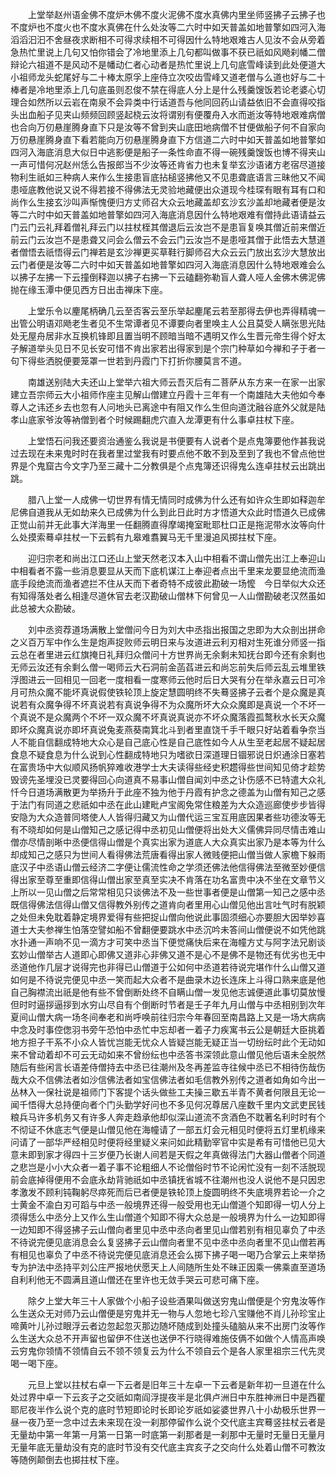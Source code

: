 <!-- { "loadSidebar": true } -->
　　上堂举赵州语金佛不度炉木佛不度火泥佛不度水真佛内里坐师竖拂子云拂子也不度炉也不度火也不度水真佛在什么处汝等二六时中如天普盖如地普擎如四河入海滔滔汩汩不舍昼夜求断相不可得求续相不可得因什么特地艰难古人见汝不会从旁着急热忙里说上几句又怕你错会了冷地里添上几句都叫做事不获已祇如风飏刹幡二僧辩论六祖道不是风动不是幡动仁者心动者是热忙里说上几句底雪峰读到此处便道大小祖师龙头蛇尾好与二十棒太原孚上座侍立次咬齿雪峰又道老僧与么道也好与二十棒者是冷地里添上几句底虽则忍俊不禁在得底人分上是什么残羹馊饭若论老婆心切理合如然所以云岩在南泉不会异类中行话道吾与他同回药山请益依旧不会直得咬指头出血船子见夹山频频回顾竖起桡云汝将谓别有便覆舟入水而逝汝等特地艰难病僧也合向万仞悬崖腾身直下只是汝等不曾到夹山底田地病僧不甘便做船子何不自家向万仞悬崖腾身直下看若能向万仞悬崖腾身直下方信道二六时中如天普盖如地普擎如四河入海底消息大似日中逃影便是船子一条性命直不得一碗残羹馊饭也博不得夹山一声可惜何况赵州恁么告报郎当不少汝等还肯省力也未复举玄沙语诸方老宿尽道接物利生祇如三种病人来作么生接患盲底拈槌竖拂他又不见患聋底语言三昧他又不闻患哑底教他说又说不得若接不得佛法无灵验地藏便出众道现今桂琛有眼有耳有口和尚作么生接玄沙叫声惭愧便归方丈师召大众云地藏盖却玄沙玄沙盖却地藏者便是汝等二六时中如天普盖如地普擎如四河入海底消息因什么特地艰难有僧持此语请益云门云门云礼拜着僧礼拜云门以拄杖桎其僧退后云汝岂不是患盲复唤其僧近前来僧近前云门云汝岂不是患聋又问会么僧云不会云门云汝岂不是患哑其僧于此悟去大慧道者僧悟去祇悟得云门禅若是玄沙禅更买草鞋行脚师召大众云云门放出玄沙大慧放出云门者便是汝等二六时中如天普盖如地普擎如四河入海底消息因什么特地艰难会么以拂子左拂一下云撞倒释迦以拂子右拂一下云磕翻弥勒盲人聋人哑人金佛木佛泥佛抛在缘玉潭中便见西方日出击禅床下座。

　　上堂乐令以麈尾柄确几云至否客云至乐举起麈尾云若至那得去伊也弄得精魂一出管公明语邓飏老生者见不生常谭者见不谭要向者里唤主人公且莫受人瞒张思光陆处无屋舟居非水互换机锋即且置当明不顾暗当暗不遇明又作么生晋元帝生得个好太子解道举头见日不见长安可惜不肯出家若出得家到是个宗门种草如今禅和子于者一句下得些洒脱便要笼罩一世若到丹霞门下打折你腰莫言不道。

　　南雄送别陆大夫还山上堂举六祖大师云吾灭后有二菩萨从东方来一在家一出家建立吾宗师云大小祖师作座主见解山僧建立丹霞十三年有一个南雄陆大夫他如今奉尊人之讳还乡去也忽有人问地头已离途中有阻又作么生但向道沈融谷底外父就是陆孝山底家爷汝等衲僧到者个时候踢翻虎穴直入龙潭更有什么事卓拄杖下座。

　　上堂悟石问我还要资治通鉴么我说是书便要有人说者个是点鬼簿要他作甚我说过去现在未来鬼时时在我者里过堂我有时要点他不敢不到及至到了我也不曾点他世界是个鬼窟古今文字乃至三藏十二分教俱是个点鬼簿还识得鬼么连卓拄杖云出跳出跳。

　　腊八上堂一人成佛一切世界有情无情同时成佛为什么还有如许众生即如释迦牟尼佛自道我从无如劫来久已成佛为什么到此日此时方才悟道大众此时悟道久已成佛正觉山前并无此事大洋海里一任翻腾直得摩竭掩室毗耶杜口正是拖泥带水汝等向什么处摸索蓦卓拄杖一下云鹤有九皋难翥翼马无千里漫追风掷拄杖下座。

　　迎归宗老和尚出江口还山上堂天然老汉本入山中相看不谓山僧先出江上奉迎山中相看者不露一些消息要显从天而下底机谋江上奉迎者点出千里来龙要显绝流而渔底手段绝流而渔者遮拦不住从天而下者奇特不成彼此勘破一场懡　今日举似大众还有知得落处者么相逢尽道休官去老汉勘破山僧林下何曾见一人山僧勘破老汉然虽如此总被大众勘破。

　　刘中丞资荐道场满散上堂僧问今日为刘大中丞指出报国之忠即为大众剖出拼命之义百万军中作么生是炮声捉败师云明日来与汝道进云利刃相对生死谁分师竖一指云总在者里进云红旗掩日礼拜归众僧问十方世界尚无余剩未知抚台即今还有余剩也无师云汝还有余剩么僧一喝师云大石洞前金菡萏进云和尚忘前失后师云乱云堆里铁浮图进云一回相见一回老一度相看一度寒师云他时后日大哭有分在举永嘉云日可冷月可热众魔不能坏真说假使铁轮顶上旋定慧圆明终不失蓦竖拂子云者个是众魔是真说若有众魔争得不坏真说若有真说争得不为众魔所坏大众众魔即是真说一个不坏一个真说不是众魔两个不坏一双众魔不坏真说真说亦不坏众魔落霞孤鹜秋水长天众魔即坏众魔真说亦即坏真说兔麦燕葵南箕北斗到者里直饶千手千眼只好站着看争奈当人不能自信翻成特地大众心是自己底心性是自己底性如今人从生至老起居不疑起居食息不疑食息为什么说到心性翻成特地只为嗜欲日深道理日锢邪说日炽通涂日塞若在富贵场中大似顺风扬帆猝难收港学士大夫读得些经史积趱得些世间知见倚才趁势毁谤先圣埋没已灵要得回心向道真不易事山僧自闻刘中丞之讣伤感不已特遣大众礼忏今日道场满散更为举扬升于此座不独为他于丹霞有护念之德盖为山僧有知己之感于法门有同道之悲祇如中丞在此山建毗卢宝阁免常住粮差为大众造巡廊使步步皆得安隐为大众造普同塔使人人皆得归藏又为山僧代运三宝互用底因果者些功德汝等无有不晓却如何是山僧知己之感记得中丞初见山僧便将出处大义儒佛异同尽情击难山僧亦尽情剖晰中丞便信得山僧是个真实出家为道底人大众真实出家乃是本等为什么却成知己之感只为世间人看得佛法荒唐看得出家人微贱便把山僧当做人家檐下躲雨底汉子中丞语山僧云经济二字便让儒流性命之学须还佛法他信得佛法至微至妙便信得出家至尊至重即信得山僧出家至真至实决不肯落在功名富贵中决不坐在文章节义上所以一见山僧之后常常相见只谈佛法不及一些世事者便是山僧第一知己之感中丞既信得佛法信得山僧又信得教外别传之道肯向者里用心山僧见他出言吐气时有脱颖之处但未免耽着静定境界爱得有些把捉山僧向他说此事固须细心亦要胆大因举妙喜道士大夫参禅生怕落空譬如船不曾翻便要跳水中丞沉吟未答间山僧便说不如凭他跳水扑通一声响不见一滴方才可笑中丞当下便觉痛快后来在海幢方丈与阿字法兄剧谈玄妙山僧举古人道即心即佛又道非心非佛又道不是心不是佛不是物还有优劣也无中丞道他作几层才说得完也非得已山僧道于公如何中丞道若待说完堪作什么山僧又道如何是不待说完便见中丞一笑而起大众者不是曲录木边长连床上斗得口熟来底是他自己胸襟流出祇是他有些不曾倒断处终不自瞒山僧一发见他志诚便道此事切莫放慢但时时逼拶逼拶到水穷山尽自有个倒断时节者是壬子年九月山僧与中丞相别到次年夏间山僧大病一场冬间奉老和尚呼唤前往归宗今年春回至南昌路上又是一场大病病中念及时事倥偬羽书旁午恐怕中丞忙中忘却者一着子力疾寓书云公是朝廷大臣挑着地方担子干系不小众人皆忧岂能无忧众人皆疑岂能无疑正当一切纷纭时此个无动如来不曾动着却不可云无动如来不曾纷纭也中丞答书深领此意山僧见他后语未全脱然随后有些闲言长语差侍僧持去中丞已往潮州及冬再差监寺往候中丞已不相待伤哉伤哉大众不信佛法者如沙信佛法者如宝信佛法者如毛信教外别传之道者如角如今出一丛林入一保社说是祖师门下客提个话头做些工夫操三歇五半青不黄者何限且无论一闻千悟得大总持便向者个门头勤学好问也不多见何况尊居八座数千里内文武吏民钱粮兵马许多机务又有许多人奔走趋承他却似深山道流不贪酒色不耽著名利时时有个不彻证不休底志气便是山僧见他在海幢请了一部五灯会元相见时便将五灯里机缘来问请了一部华严经相见时便将经里疑义来问如此精勤宰官中实是希有可惜他已见大意未即到家才得四十三岁便乃长谢人间若是天假之年真做得法门大器山僧者个同道之悲岂是小小大众者一着子事不论粗细人不论僧俗时节不论闲忙没有一刻不活脱现前会底掉得便用不会底永劫背驰祇如中丞镇抚省城不往潮州也没人说他不是只因忠孝激发不顾利钝鞠躬尽瘁死而后已者便是铁轮顶上旋圆明终不失底境界若论一介之士黄金不渝白刃可蹈与中丞一般境界还得一般受用也无山僧道个知即得一切人分上须得恁么中丞分上又作么生山僧道个知即不得大众总是一般境界为什么一边知即得一边知即不得竖拂子云山僧向者里见中丞中丞向者里见山僧若别有相见辜负了中丞不待说完便见底消息会么复竖拂子云山僧向者里不见中丞中丞向者里不见山僧若再有相见也辜负了中丞不待说完便见底消息还会么掷下拂子喝一喝乃合掌云上来举扬专为护法中丞持平刘公庄严报地伏愿天上人间随所生处不昧正因乘一佛乘直至道场自利利他无不圆满且道山僧还在里许也无敛手哭云可悲可痛下座。

　　除夕上堂大年三十人家做个小船子设些酒果叫做送穷鬼山僧便是个穷鬼汝等作么生送众无对师乃云山僧便是穷鬼并无一物与人忽地七珍八宝赚他不肖儿孙珍宝止啼黄叶儿孙过眼浮云者边忽起忽灭那边随坏随成到处撞头磕脑从来不出房门汝等作么生送大众总不开声留也留伊不住送也送伊不行晓得难施伎俩不如做个人情高声唤云穷鬼你领情不领情自云不领不领复云为什么不领自云个是各人家里祖宗三代先灵喝一喝下座。

　　元旦上堂以拄杖右卓一下云者是旧年三十左卓一下云者是新年初一旦道在什么处过界中卓一下云亥子之交祇如南阎浮提夜半是北俱卢洲日中东胜神洲日中是西瞿耶尼夜半作么说个克的底时节短即论时长即论岁祇如娑婆世界八十小劫极乐世界一昼一夜乃至一念中过去未来现在没一刹那停留作么说个交代底主宾蓦竖拄杖云者是无量劫中第一年第一月第一日第一时底第一刹那者是一刹那中无量时无量日无量月无量年底无量劫没有克的底时节没有交代底主宾亥子之交向什么处着山僧不可教汝等随例颠倒去也掷拄杖下座。

